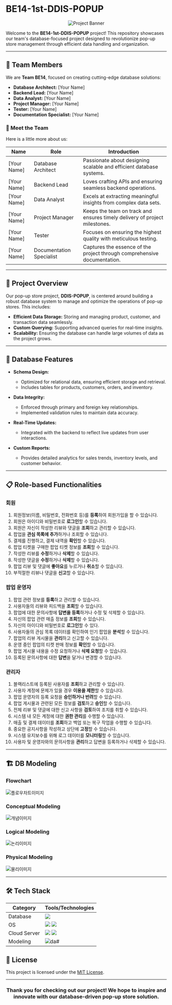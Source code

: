 # BE14-1st-DDIS-POPUP

<div align="center">
  <img src="https://via.placeholder.com/800x200.png?text=BE14-1st-DDIS-POPUP" alt="Project Banner" />
</div>

Welcome to the **BE14-1st-DDIS-POPUP** project! This repository showcases our team's database-focused project designed to revolutionize pop-up store management through efficient data handling and organization.

---

## 🤝 Team Members

We are **Team BE14**, focused on creating cutting-edge database solutions:

- **Database Architect:** [Your Name]  
- **Backend Lead:** [Your Name]  
- **Data Analyst:** [Your Name]  
- **Project Manager:** [Your Name]  
- **Tester:** [Your Name]  
- **Documentation Specialist:** [Your Name]  

### 👥 Meet the Team

Here is a little more about us:

| Name              | Role                  | Introduction                                                                 |
|-------------------|-----------------------|-----------------------------------------------------------------------------|
| [Your Name]       | Database Architect    | Passionate about designing scalable and efficient database systems.        |
| [Your Name]       | Backend Lead          | Loves crafting APIs and ensuring seamless backend operations.              |
| [Your Name]       | Data Analyst          | Excels at extracting meaningful insights from complex data sets.           |
| [Your Name]       | Project Manager       | Keeps the team on track and ensures timely delivery of project milestones. |
| [Your Name]       | Tester                | Focuses on ensuring the highest quality with meticulous testing.           |
| [Your Name]       | Documentation Specialist | Captures the essence of the project through comprehensive documentation.   |

---

## 🎯 Project Overview

Our pop-up store project, **DDIS-POPUP**, is centered around building a robust database system to manage and optimize the operations of pop-up stores. This includes:

- **Efficient Data Storage:** Storing and managing product, customer, and transaction data seamlessly.
- **Custom Querying:** Supporting advanced queries for real-time insights.
- **Scalability:** Ensuring the database can handle large volumes of data as the project grows.

---

## 🚀 Database Features

- **Schema Design:**
  - Optimized for relational data, ensuring efficient storage and retrieval.
  - Includes tables for products, customers, orders, and inventory.

- **Data Integrity:**
  - Enforced through primary and foreign key relationships.
  - Implemented validation rules to maintain data accuracy.

- **Real-Time Updates:**
  - Integrated with the backend to reflect live updates from user interactions.

- **Custom Reports:**
  - Provides detailed analytics for sales trends, inventory levels, and customer behavior.

---

## 📋 Role-based Functionalities

### 회원

1. 회원정보(이름, 비밀번호, 전화번호 등)를 **등록**하여 회원가입을 할 수 있습니다.
2. 회원은 아이디와 비밀번호로 **로그인**할 수 있습니다.
3. 회원은 자신이 작성한 리뷰와 댓글을 **조회**하고 관리할 수 있습니다.
4. 팝업을 **관심 목록에 추가**하거나 조회할 수 있습니다.
5. 결제를 진행하고, 결제 내역을 **확인**할 수 있습니다.
6. 팝업 티켓을 구매한 팝업 티켓 정보를 **조회**할 수 있습니다.
7. 작성한 리뷰를 **수정**하거나 **삭제**할 수 있습니다.
8. 작성한 댓글을 **수정**하거나 **삭제**할 수 있습니다.
9. 팝업 리뷰 및 댓글에 **좋아요**를 누르거나 **취소**할 수 있습니다.
10. 부적절한 리뷰나 댓글을 **신고**할 수 있습니다.

### 팝업 운영자

1. 팝업 관련 정보를 **등록**하고 관리할 수 있습니다.
2. 사용자들의 리뷰와 피드백을 **조회**할 수 있습니다.
3. 팝업에 대한 문의사항에 **답변을 등록**하거나 수정 및 삭제할 수 있습니다.
4. 자신의 팝업 관련 매출 정보를 **조회**할 수 있습니다.
5. 자신의 아이디와 비밀번호로 **로그인**할 수 있다.
6. 사용자들의 관심 목록 데이터를 확인하여 인기 팝업을 **분석**할 수 있습니다.
7. 팝업의 리뷰 게시물을 **관리**하고 신고할 수 있습니다.
8. 운영 중인 팝업의 티켓 판매 정보를 **확인**할 수 있습니다.
9. 팝업 게시물 내용을 수정 요청하거나 **삭제 요청**할 수 있습니다.
10. 등록된 문의사항에 대한 **답변**을 달거나 변경할 수 있습니다.

### 관리자

1. 블랙리스트에 등록된 사용자를 **조회**하고 관리할 수 있습니다.
2. 사용자 계정에 문제가 있을 경우 **이용을 제한**할 수 있습니다.
3. 팝업 운영자의 등록 요청을 **승인하거나 반려**할 수 있습니다.
4. 팝업 게시물과 관련된 모든 정보를 **검토**하고 **승인**할 수 있습니다.
5. 전체 리뷰 및 댓글에 대한 신고 사항을 **검토**하여 조치를 취할 수 있습니다.
6. 시스템 내 모든 계정에 대한 **권한 관리**를 수행할 수 있습니다.
7. 매출 및 결제 데이터를 **조회**하고 백업 또는 복구 작업을 수행할 수 있습니다.
8. 중요한 공지사항을 작성하고 상단에 **고정**할 수 있습니다.
9. 시스템 유지보수를 위해 로그 데이터를 **모니터링**할 수 있습니다.
10. 사용자 및 운영자와의 문의사항을 **관리**하고 답변을 등록하거나 삭제할 수 있습니다.

---

## 🏗️ DB Modeling
### Flowchart
![플로우차트이미지](./images/다다익성_플로우차트.png)


### Conceptual Modeling
![개념이미지](./images/다다익성_유스케이스.jpg)


### Logical Modeling
![논리이미지](./images/다다익성_논리모델링.png)


### Physical Modeling
![물리이미지](./images/다다익성_물리적모델링.png)


---

## 🛠️ Tech Stack

| Category   | Tools/Technologies |
|------------|--------------------|
| Database   |   <img src="https://img.shields.io/badge/mariadb-003545?style=for-the-badge&logo=mariadb&logoColor=white">          |
| OS    |   <img src="https://img.shields.io/badge/linux-FCC624?style=for-the-badge&logo=linux&logoColor=black">  <img src="https://img.shields.io/badge/ubuntu-E95420?style=for-the-badge&logo=ubuntu&logoColor=black">|
| Cloud Server | <img src="https://img.shields.io/badge/git-F05032?style=for-the-badge&logo=git&logoColor=white"> <img src="https://img.shields.io/badge/github-181717?style=for-the-badge&logo=github&logoColor=white">     |
| Modeling |   <img src="https://img.shields.io/badge/da%23-84A454?style=for-the-badge&logo=&logoColor=black" alt="da#">  |



## 📜 License

This project is licensed under the [MIT License](LICENSE).

---



<div align="center">
  <h3>Thank you for checking out our project! We hope to inspire and innovate with our database-driven pop-up store solution.</h3>
</div>
